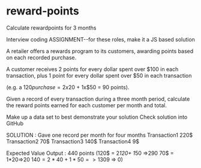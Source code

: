 # reward-points
Calculate rewardpoints for 3 months

Interview coding ASSIGNMENT--for these roles, make it a JS based solution

A retailer offers a rewards program to its customers, awarding points based on each recorded purchase.

A customer receives 2 points for every dollar spent over $100 in each transaction, plus 1 point for every dollar spent over $50 in each transaction

(e.g. a $120 purchase = 2x$20 + 1x$50 = 90 points).

Given a record of every transaction during a three month period, calculate the reward points earned for each customer per month and total.

Make up a data set to best demonstrate your solution
Check solution into GitHub

SOLUTION :
Gave one record per month for four months
Transaction1  220$
Transaction2  70$
Transaction3  140$
Transaction4  9$

Expected Value Output : 440 points
(120$ = 2*120+ 1*50 =>290
 70$ = 1*20=>20
140$= 2*40+1*50=>130
9$ => 0)
